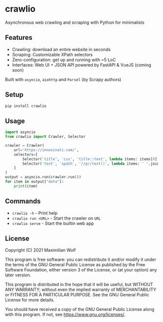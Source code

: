 # crawlio
Asynchronous web crawling and scraping with Python for minimalists

## Features

- Crawling: download an entire website in seconds
- Scraping: Customizable XPath selectors
- Zero-configuration: get up and running with ~5 LoC
- Interfaces: Web UI + JSON API powered by FastAPI & VueJS (coming soon)

Built with `asyncio`, `aiohttp` and `Parsel` (by Scrapy authors)

## Setup
```bash
pip install crawlio
```

## Usage

```python
import asyncio
from crawlio import Crawler, Selector

crawler = Crawler(
    url='https://innovinati.com/',
    selectors=[
        Selector('title', 'css', 'title::text', lambda items: items[0]),
        Selector('text', 'xpath', '//p//text()', lambda items: ' '.join(items))
    ]
)
output = asyncio.run(crawler.run())
for item in output["data"]:
    print(item)
```

## Commands

* `crawlio -h` - Print help
* `crawlio run <URL>` - Start the crawler on `URL`
* `crawlio serve` - Start the builtin web app

## License
Copyright (C) 2021  Maximilian Wolf

This program is free software: you can redistribute it and/or modify
it under the terms of the GNU General Public License as published by
the Free Software Foundation, either version 3 of the License, or
(at your option) any later version.

This program is distributed in the hope that it will be useful,
but WITHOUT ANY WARRANTY; without even the implied warranty of
MERCHANTABILITY or FITNESS FOR A PARTICULAR PURPOSE.  See the
GNU General Public License for more details.

You should have received a copy of the GNU General Public License
along with this program.  If not, see <https://www.gnu.org/licenses/>.